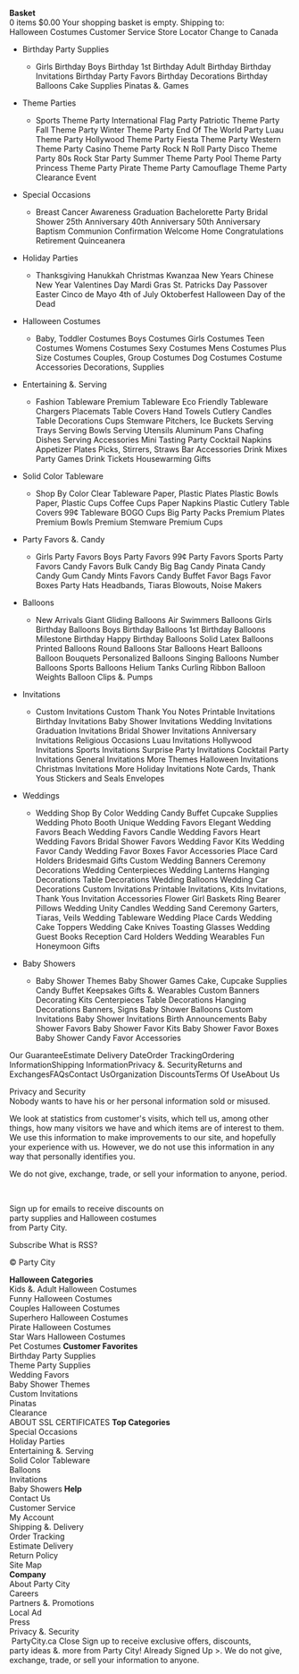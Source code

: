 **Basket**  
0 items $0.00 Your shopping basket is empty. Shipping to:  
Halloween Costumes Customer Service Store Locator Change to Canada

*   Birthday Party Supplies
    *   Girls Birthday Boys Birthday 1st Birthday Adult Birthday Birthday Invitations Birthday Party Favors Birthday Decorations Birthday Balloons Cake Supplies Pinatas &. Games

*   Theme Parties
    *   Sports Theme Party International Flag Party Patriotic Theme Party Fall Theme Party Winter Theme Party End Of The World Party Luau Theme Party Hollywood Theme Party Fiesta Theme Party Western Theme Party Casino Theme Party Rock N Roll Party Disco Theme Party 80s Rock Star Party Summer Theme Party Pool Theme Party Princess Theme Party Pirate Theme Party Camouflage Theme Party Clearance Event

*   Special Occasions
    *   Breast Cancer Awareness Graduation Bachelorette Party Bridal Shower 25th Anniversary 40th Anniversary 50th Anniversary Baptism Communion Confirmation Welcome Home Congratulations Retirement Quinceanera

*   Holiday Parties
    *   Thanksgiving Hanukkah Christmas Kwanzaa New Years Chinese New Year Valentines Day Mardi Gras St. Patricks Day Passover Easter Cinco de Mayo 4th of July Oktoberfest Halloween Day of the Dead

*   Halloween Costumes
    *   Baby, Toddler Costumes Boys Costumes Girls Costumes Teen Costumes Womens Costumes Sexy Costumes Mens Costumes Plus Size Costumes Couples, Group Costumes Dog Costumes Costume Accessories Decorations, Supplies

*   Entertaining &. Serving
    *   Fashion Tableware Premium Tableware Eco Friendly Tableware Chargers Placemats Table Covers Hand Towels Cutlery Candles Table Decorations Cups Stemware Pitchers, Ice Buckets Serving Trays Serving Bowls Serving Utensils Aluminum Pans Chafing Dishes Serving Accessories Mini Tasting Party Cocktail Napkins Appetizer Plates Picks, Stirrers, Straws Bar Accessories Drink Mixes Party Games Drink Tickets Housewarming Gifts

*   Solid Color Tableware
    *   Shop By Color Clear Tableware Paper, Plastic Plates Plastic Bowls Paper, Plastic Cups Coffee Cups Paper Napkins Plastic Cutlery Table Covers 99¢ Tableware BOGO Cups Big Party Packs Premium Plates Premium Bowls Premium Stemware Premium Cups

*   Party Favors &. Candy
    *   Girls Party Favors Boys Party Favors 99¢ Party Favors Sports Party Favors Candy Favors Bulk Candy Big Bag Candy Pinata Candy Candy Gum Candy Mints Favors Candy Buffet Favor Bags Favor Boxes Party Hats Headbands, Tiaras Blowouts, Noise Makers

*   Balloons
    *   New Arrivals Giant Gliding Balloons Air Swimmers Balloons Girls Birthday Balloons Boys Birthday Balloons 1st Birthday Balloons Milestone Birthday Happy Birthday Balloons Solid Latex Balloons Printed Balloons Round Balloons Star Balloons Heart Balloons Balloon Bouquets Personalized Balloons Singing Balloons Number Balloons Sports Balloons Helium Tanks Curling Ribbon Balloon Weights Balloon Clips &. Pumps

*   Invitations
    *   Custom Invitations Custom Thank You Notes Printable Invitations Birthday Invitations Baby Shower Invitations Wedding Invitations Graduation Invitations Bridal Shower Invitations Anniversary Invitations Religious Occasions Luau Invitations Hollywood Invitations Sports Invitations Surprise Party Invitations Cocktail Party Invitations General Invitations More Themes Halloween Invitations Christmas Invitations More Holiday Invitations Note Cards, Thank Yous Stickers and Seals Envelopes

*   Weddings
    *   Wedding Shop By Color Wedding Candy Buffet Cupcake Supplies Wedding Photo Booth Unique Wedding Favors Elegant Wedding Favors Beach Wedding Favors Candle Wedding Favors Heart Wedding Favors Bridal Shower Favors Wedding Favor Kits Wedding Favor Candy Wedding Favor Boxes Favor Accessories Place Card Holders Bridesmaid Gifts Custom Wedding Banners Ceremony Decorations Wedding Centerpieces Wedding Lanterns Hanging Decorations Table Decorations Wedding Balloons Wedding Car Decorations Custom Invitations Printable Invitations, Kits Invitations, Thank Yous Invitation Accessories Flower Girl Baskets Ring Bearer Pillows Wedding Unity Candles Wedding Sand Ceremony Garters, Tiaras, Veils Wedding Tableware Wedding Place Cards Wedding Cake Toppers Wedding Cake Knives Toasting Glasses Wedding Guest Books Reception Card Holders Wedding Wearables Fun Honeymoon Gifts

*   Baby Showers
    *   Baby Shower Themes Baby Shower Games Cake, Cupcake Supplies Candy Buffet Keepsakes Gifts &. Wearables Custom Banners Decorating Kits Centerpieces Table Decorations Hanging Decorations Banners, Signs Baby Shower Balloons Custom Invitations Baby Shower Invitations Birth Announcements Baby Shower Favors Baby Shower Favor Kits Baby Shower Favor Boxes Baby Shower Candy Favor Accessories

Our GuaranteeEstimate Delivery DateOrder TrackingOrdering InformationShipping InformationPrivacy &. SecurityReturns and ExchangesFAQsContact UsOrganization DiscountsTerms Of UseAbout Us  
  
Privacy and Security  
Nobody wants to have his or her personal information sold or misused.  
  
We look at statistics from customer's visits, which tell us, among other things, how many visitors we have and which items are of interest to them. We use this information to make improvements to our site, and hopefully your experience with us. However, we do not use this information in any way that personally identifies you.  
  
We do not give, exchange, trade, or sell your information to anyone, period.  
  
  
         

Sign up for emails to receive discounts on  
party supplies and Halloween costumes  
from Party City.

Subscribe What is RSS?

© Party City

**Halloween Categories**  
Kids &. Adult Halloween Costumes  
Funny Halloween Costumes  
Couples Halloween Costumes  
Superhero Halloween Costumes  
Pirate Halloween Costumes  
Star Wars Halloween Costumes  
Pet Costumes **Customer Favorites**  
Birthday Party Supplies  
Theme Party Supplies  
Wedding Favors  
Baby Shower Themes  
Custom Invitations  
Pinatas  
Clearance  
ABOUT SSL CERTIFICATES **Top Categories**  
Special Occasions  
Holiday Parties  
Entertaining &. Serving  
Solid Color Tableware  
Balloons  
Invitations  
Baby Showers **Help**  
Contact Us  
Customer Service  
My Account  
Shipping &. Delivery  
Order Tracking  
Estimate Delivery  
Return Policy  
Site Map  
**Company**  
About Party City  
Careers  
Partners &. Promotions  
Local Ad  
Press  
Privacy &. Security  
 PartyCity.ca Close Sign up to receive exclusive offers, discounts,  
party ideas &. more from Party City! Already Signed Up >. We do not give, exchange, trade, or sell your information to anyone.